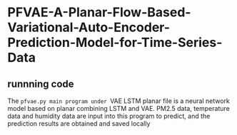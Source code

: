 # PFVAE-A-Planar-Flow-Based-Variational-Auto-Encoder-Prediction-Model-for-Time-Series-Data
## runnning code  
The ``pfvae.py main program under ``VAE LSTM planar file is a neural network model based on planar combining LSTM and VAE. PM2.5 data, temperature data and humidity data are input into this program to predict, and the prediction results are obtained and saved locally
